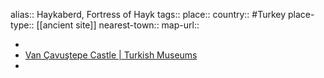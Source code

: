 alias:: Haykaberd, Fortress of Hayk
tags::
place::
country:: #Turkey 
place-type:: [[ancient site]] 
nearest-town::
map-url::

-
- [Van Çavuştepe Castle | Turkish Museums](https://turkishmuseums.com/museum/detail/2252-van-cavustepe-castle/2252/4)
-
